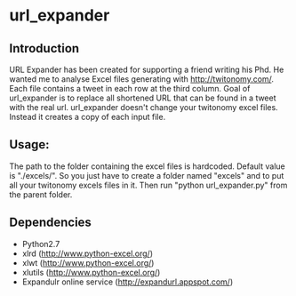 url_expander
============

Introduction
------------
URL Expander has been created for supporting a friend writing his Phd.
He wanted me to analyse Excel files generating with http://twitonomy.com/.
Each file contains a tweet in each row at the third column.
Goal of url_expander is to replace all shortened URL that can be found in a tweet with the real url.
url_expander doesn't change your twitonomy excel files. Instead it creates a copy of each input file.

Usage:
------
The path to the folder containing the excel files is hardcoded. Default value is "./excels/".
So you just have to create a folder named "excels" and to put all your twitonomy excels files in it.
Then run "python url_expander.py" from the parent folder.

Dependencies
------------
- Python2.7
- xlrd (http://www.python-excel.org/)
- xlwt (http://www.python-excel.org/)
- xlutils (http://www.python-excel.org/)
- Expandulr online service (http://expandurl.appspot.com/)
